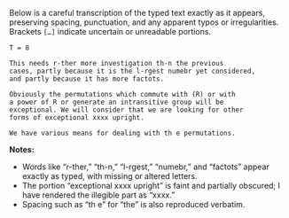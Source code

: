 Below is a careful transcription of the typed text exactly as it appears, preserving spacing, punctuation, and any apparent typos or irregularities. Brackets `[…]` indicate uncertain or unreadable portions.

```text
T = 8

This needs r-ther more investigation th-n the previous
cases, partly because it is the l-rgest numebr yet considered,
and partly because it has more factots.

Obviously the permutations which commute with (R) or with
a power of R or generate an intransitive group will be
exceptional. We will consider that we are looking for other
forms of exceptional xxxx upright.

We have various means for dealing with th e permutations.
```

**Notes:**

- Words like “r-ther,” “th-n,” “l-rgest,” “numebr,” and “factots” appear exactly as typed, with missing or altered letters.  
- The portion “exceptional xxxx upright” is faint and partially obscured; I have rendered the illegible part as “xxxx.”  
- Spacing such as “th e” for “the” is also reproduced verbatim.